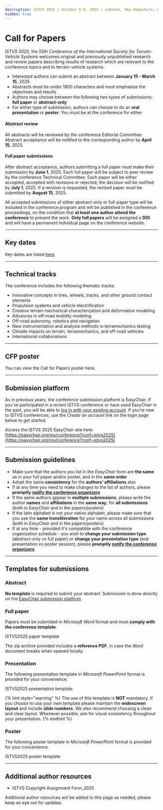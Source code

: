 ```yaml
---
description: ISTVS 2025 | October 6-9, 2025 | Lebanon, New Hampshire, USA
hidden: true
---
```


# Call for Papers

_ISTVS 2025_, the _55th Conference of the International Society for Terrain-Vehicle Systems_ welcomes original and previously unpublished research and review papers describing results of research which are relevant to the conference topics and to terrain-vehicle systems.

* Interested authors can submit an abstract between **January 15 - March 15**, 2025
* Abstracts must be under 1800 characters and must emphasize the objectives and results
* Authors may choose between the following two types of submissions: **full paper** or **abstract-only**
* For either type of submission, authors can choose to do an **oral presentation** or **poster**. You must be at the conference for either

#### **Abstract review**

All abstracts will be reviewed by the conference Editorial Committee. Abstract acceptance will be notified to the corresponding author by **April 15**, 2025.

#### **Full paper submissions**

After abstract acceptance, authors submitting a full paper must make their submission by **June 1**, 2025. Each full paper will be subject to peer review by the conference Technical Committee. Each paper will be either accepted, accepted with revisions or rejected; the decision will be notified by **July 1**, 2025. If a revision is requested, the revised paper must be submitted by **August 15**, 2025.

All accepted submissions of either abstract-only or full-paper type will be included in the conference program and will be published in the conference proceedings, on the condition that **at least one author attend the conference** to present the work. **Only full papers** will be assigned a **DOI** and will have a permanent individual page on the conference website.

***

## Key dates <a href="#key-dates" id="key-dates"></a>

Key dates are listed [here](../schedule.md#key-dates).

***

## Technical tracks <a href="#technical-tracks" id="technical-tracks"></a>

The conference includes the following thematic tracks:

* Innovative concepts in tires, wheels, tracks, and other ground contact elements&#x20;
* Propulsion systems and vehicle electrification
* Creative terrain mechanical characterization and deformation modeling
* Advances in off-road mobility modeling
* Off-road autonomy, robotics and navigation
* New instrumentation and analysis methods in terramechanics testing
* Climate impacts on terrain, terramechanics, and off-road vehicles
* International collaborations

***

## CFP poster <a href="#cfp-poster" id="cfp-poster"></a>

You can view the Call for Papers poster here.

***

## Submission platform <a href="#submission-platform" id="submission-platform"></a>

As in previous years, the conference submission platform is EasyChair. If you’ve participated in a recent ISTVS conference or have used EasyChair in the past, you will be able to [log in with your existing account](https://easychair.org/my/conference?conf=istvs2025). If you’re new to ISTVS conferences, use the _Create an account_ link on the login page below to get started.&#x20;

Access the ISTVS 2025 EasyChair site here: [https://easychair.org/my/conference?conf=istvs2025](https://easychair.org/my/conference?conf=istvs2025)

***

## Submission guidelines <a href="#submission-guidelines" id="submission-guidelines"></a>

* Make sure that the authors you list in the _EasyChair_ form are **the same** as in your full paper and/or poster, and in the **same order**
* Adopt the same **consistency** for the **authors’ affiliations** also
* If at any time you need to make changes to the list of authors, please **promptly** [**notify the conference organizers**](contact.md)
* If the same authors appear in **multiple submissions**, please write the author **names** and **affiliations** in the **same way**, for **all submissions** (both in _EasyChair_ and in the papers/posters)
* If the latin alphabet is not your native alphabet, please make sure that you use the **same transliteration** for your name across all submissions (both in _EasyChair_ and in the papers/posters)
* If at any time - provided it's compatible with the conference organization schedule - you wish to **change your submission type** (abstract-only vs full paper) or **change your presentation type** (oral presentation vs poster session), please **promptly** [**notify the conference organizers**](contact.md)

***

## Templates for submissions <a href="#templates-for-submissions" id="templates-for-submissions"></a>

### Abstract <a href="#abstract" id="abstract"></a>

**No template** is required to submit your abstract. Submission is done directly on the [EasyChair submission platform](https://easychair.org/my/conference?conf=istvs2025).

### Full paper <a href="#full-paper" id="full-paper"></a>

Papers must be submitted in _Microsoft Word_ format and must **comply with the conference template**.

ISTVS2025 paper template

The zip archive provided includes a **reference PDF**, in case the _Word_ document breaks when opened locally.

### Presentation <a href="#presentation" id="presentation"></a>

The following presentation template in _Microsoft PowerPoint_ format is provided for your convenience.

ISTVS2025 presentation template

{% hint style="warning" %}
The use of this template is **NOT** mandatory. If you choose to use your own template please maintain the **widescreen layout** and include **slide numbers**. We also recommend choosing a clean and clear layout. Whenever possible, aim for visual consistency throughout your presentation.
{% endhint %}

### Poster <a href="#poster" id="poster"></a>

The following poster template in _Microsoft PowerPoint_ format is provided for your convenience.

ISTVS2025 poster template

***

## Additional author resources <a href="#additional-author-resources" id="additional-author-resources"></a>

* ISTVS Copyright Assignment Form\_2025

Additional author resources will be added to this page as needed, please keep an eye out for updates.
